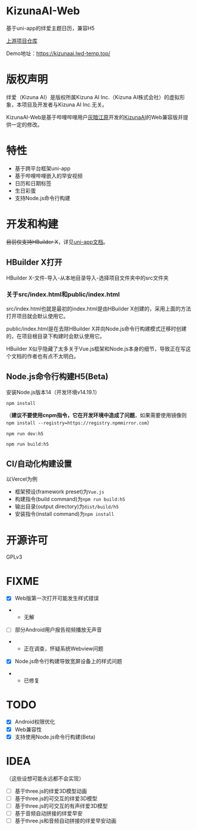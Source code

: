 # KizunaAI-Web
基于uni-app的绊爱主题日历，兼容H5

[上游项目仓库](https://gitee.com/muyi456/KizunaAI)

Demo地址：https://kizunaai.lwd-temp.top/

# 版权声明
绊爱（Kizuna AI）是版权所属Kizuna AI Inc.（Kizuna AI株式会社）的虚拟形象，本项目及开发者与Kizuna AI Inc.无关。

KizunaAI-Web是基于哔哩哔哩用户[灰暗江原](https://space.bilibili.com/63045280)开发的[KizunaAI](https://gitee.com/muyi456/KizunaAI)的Web兼容版并提供一定的修改。

# 特性
* 基于跨平台框架uni-app
* 基于哔哩哔哩嵌入的早安视频
* 日历和日期标签
* 生日彩蛋
* 支持Node.js命令行构建

# 开发和构建
~~目前仅支持HBuilder X~~，详见[uni-app文档](https://uniapp.dcloud.io/quickstart-hx.html)。

## HBuilder X打开

HBuilder X-文件-导入-从本地目录导入-选择项目文件夹中的src文件夹

### 关于src/index.html和public/index.html

src/index.html也就是最初的index.html是由HBuilder X创建的，采用上面的方法打开项目就会默认使用它。

public/index.html是在去除HBuilder X并向Node.js命令行构建模式迁移时创建的，在项目根目录下构建时会默认使用它。

HBuilder X似乎隐藏了太多关于Vue.js框架和Node.js本身的细节，导致正在写这个文档的作者也有点不太明白。

## Node.js命令行构建H5(Beta)

安装Node.js版本14（开发环境v14.19.1）

`npm install`

（**建议不要使用cnpm指令，它在开发环境中造成了问题**，如果需要使用镜像则 `npm install --registry=https://registry.npmmirror.com`）

`npm run dev:h5`

`npm run build:h5`

## CI/自动化构建设置

以Vercel为例

* 框架预设(framework preset)为`Vue.js`
* 构建指令(build command)为`npm run build:h5`
* 输出目录(output directory)为`dist/build/h5`
* 安装指令(install command)为`npm install`

# 开源许可
GPLv3

# FIXME
* [x] Web版第一次打开可能发生样式错误
* * 无解
* [ ] 部分Android用户报告视频播放无声音
* * 正在调查，怀疑系统Webview问题
* [x] Node.js命令行构建导致宽屏设备上的样式问题
* * 已修复

# TODO
* [x] Android权限优化
* [x] Web兼容性
* [x] 支持使用Node.js命令行构建(Beta)

# IDEA
（这些设想可能永远都不会实现）

* [ ] 基于three.js的绊爱3D模型动画
* [ ] 基于three.js的可交互的绊爱3D模型
* [ ] 基于three.js的可交互的有声绊爱3D模型
* [ ] 基于音频自动拼接的绊爱早安
* [ ] 基于three.js和音频自动拼接的绊爱早安动画
